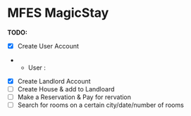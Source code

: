 # MFES MagicStay

**TODO:**

- [x] Create User Account
- - User :
- [x] Create Landlord Account
- [ ] Create House & add to Landloard
- [ ] Make a Reservation & Pay for rervation
- [ ] Search for rooms on a certain city/date/number of rooms 
